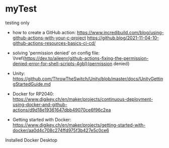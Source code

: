 # myTest
testing only

- how to create a GitHub action:
  https://www.incredibuild.com/blog/using-github-actions-with-your-c-project
  https://github.blog/2021-11-04-10-github-actions-resources-basics-ci-cd/
- solving 'permission denied' on config file:
  \href{https://dev.to/aileenr/github-actions-fixing-the-permission-denied-error-for-shell-scripts-4gbl}{permission denied}
- Unity: https://github.com/ThrowTheSwitch/Unity/blob/master/docs/UnityGettingStartedGuide.md


- Docker for RP2040:
https://www.digikey.ch/en/maker/projects/continuous-deployment-using-docker-and-github-actions/d9d18e19361647dbb49070ce6f96c2ea

- Getting started with Docker:
https://www.digikey.ch/en/maker/projects/getting-started-with-docker/aa0d4c708c274ffd975f3b427e5c0ce6

Installed Docker Desktop
